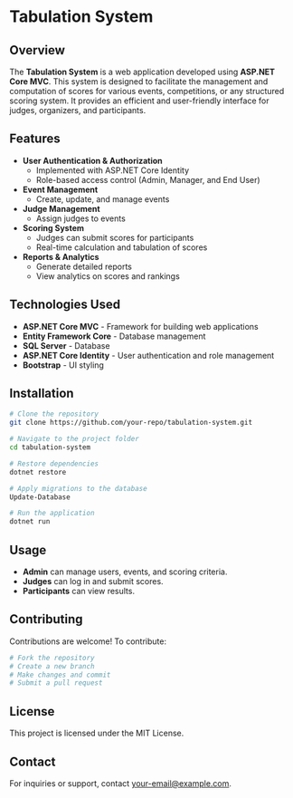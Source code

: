 # Tabulation System

## Overview
The **Tabulation System** is a web application developed using **ASP.NET Core MVC**. This system is designed to facilitate the management and computation of scores for various events, competitions, or any structured scoring system. It provides an efficient and user-friendly interface for judges, organizers, and participants.

## Features
- **User Authentication & Authorization**  
  - Implemented with ASP.NET Core Identity  
  - Role-based access control (Admin, Manager, and End User)
- **Event Management**  
  - Create, update, and manage events
- **Judge Management**  
  - Assign judges to events
- **Scoring System**  
  - Judges can submit scores for participants
  - Real-time calculation and tabulation of scores
- **Reports & Analytics**  
  - Generate detailed reports
  - View analytics on scores and rankings

## Technologies Used
- **ASP.NET Core MVC** - Framework for building web applications
- **Entity Framework Core** - Database management
- **SQL Server** - Database
- **ASP.NET Core Identity** - User authentication and role management
- **Bootstrap** - UI styling

## Installation
```sh
# Clone the repository
git clone https://github.com/your-repo/tabulation-system.git

# Navigate to the project folder
cd tabulation-system

# Restore dependencies
dotnet restore

# Apply migrations to the database
Update-Database

# Run the application
dotnet run
```

## Usage
- **Admin** can manage users, events, and scoring criteria.
- **Judges** can log in and submit scores.
- **Participants** can view results.

## Contributing
Contributions are welcome! To contribute:
```sh
# Fork the repository
# Create a new branch
# Make changes and commit
# Submit a pull request
```

## License
This project is licensed under the MIT License.

## Contact
For inquiries or support, contact [your-email@example.com](mailto:your-email@example.com).
